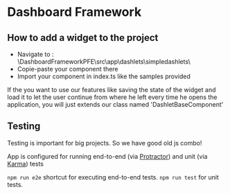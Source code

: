 # Dashboard Framework



## How to add a widget to the project
 
*  Navigate to    :   \DashboardFrameworkPFE\src\app\dashlets\simpledashlets\
*  Copie-paste your component there
*  Import your component in index.ts like the samples provided 

If the you want to use our features like saving the state of the widget and load it to let the user continue from where he left every time he opens the application, you will just extends our class named 'DashletBaseComponent'



## Testing
Testing is important for big projects. So we have good old js combo!

App is configured for running end-to-end (via [Protractor](http://www.protractortest.org/)) and unit (via [Karma](https://karma-runner.github.io)) tests

`npm run e2e` shortcut for executing end-to-end tests. 
`npm run test` for unit tests.


